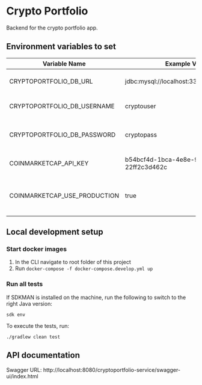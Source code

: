# Crypto Portfolio

Backend for the crypto portfolio app.

## Environment variables to set

| Variable Name                | Example Value                               | Description                                               |
|------------------------------|---------------------------------------------|-----------------------------------------------------------|
| CRYPTOPORTFOLIO_DB_URL       | jdbc:mysql://localhost:3307/cryptoportfolio | URL pointing to the MySQL database                        |
| CRYPTOPORTFOLIO_DB_USERNAME  | cryptouser                                  | Database username to connect with                         |
| CRYPTOPORTFOLIO_DB_PASSWORD  | cryptopass                                  | Password of the database user to connect with             |
| COINMARKETCAP_API_KEY        | b54bcf4d-1bca-4e8e-9a24-22ff2c3d462c        | Personal API key of CoinMarketCap                         |
| COINMARKETCAP_USE_PRODUCTION | true                                        | If not set or false: use sandbox; if true: use production |

## Local development setup

### Start docker images

1. In the CLI navigate to root folder of this project
2. Run `docker-compose -f docker-compose.develop.yml up`

### Run all tests

If SDKMAN is installed on the machine, run the following to switch to the right Java version:

```
sdk env
```

To execute the tests, run:

```
./gradlew clean test
```

## API documentation

Swagger URL: http://localhost:8080/cryptoportfolio-service/swagger-ui/index.html
